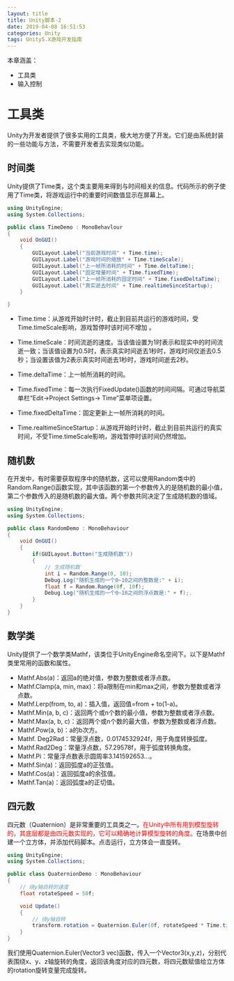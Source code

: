 ```yaml
---
layout: title
title: Unity脚本-2
date: 2019-04-08 16:51:53
categories: Unity
tags: Unity5.X游戏开发指南
---
```

本章涵盖：
* 工具类
* 输入控制

# 工具类

Unity为开发者提供了很多实用的工具类，极大地方便了开发。它们是由系统封装的一些功能与方法，不需要开发者去实现类似功能。

## 时间类

Unity提供了Time类，这个类主要用来得到与时间相关的信息。代码所示的例子使用了Time类，将游戏运行中的重要时间数值显示在屏幕上。
```cs
using UnityEngine;
using System.Collections;

public class TimeDemo : MonoBehavlour 
{
	void OnGUI()
	{
		GUILayout.Label("当前游戏时间" + Time.time);
		GUILayout.Label("游戏时间的缩放" + Time.timeScale);	
		GUILayout.Label("上一帧所消耗的时间" + Time.deltaTime);
		GUILayout.Label("固定增量时间" + Time.fixedTime);
		GUILayout.Label("上一帧所消耗的固定时间" + Time.fixedDeltaTime);
		GUILayout.Label("真实逝去时间" + Time.realtimeSinceStartup);
	}

}
```

* Time.time：从游戏开始时计时，截止到目前共运行的游戏时间，受Time.timeScale影响，游戏暂停时该时间不增加
。

* Time.timeScale：时间流逝的速度。当该值设置为1时表示和现实中的时间流逝一致；当该值设置为0.5时，表示真实时间逝去1秒时，游戏时间仅逝去0.5秒；当设置该值为2表示真实时间逝去1秒时，游戏时间逝去2秒。

* Time.deltaTime：上一帧所消耗的时间。

* Time.fixedTime：每一次执行FixedUpdate()函数的时间间隔。可通过导航菜单栏“Edit->Project Settings-> Time”菜单项设置。

* Time.fixedDeltaTime：固定更新上一帧所消耗的时间。

* Time.realtimeSinceStartup：从游戏开始时计时，截止到目前共运行的真实时间，不受Time.timeScale影响，游戏暂停时该时间仍然增加。

## 随机数

在开发中，有时需要获取程序中的随机数，这可以使用Random类中的Random.Range()函数实现，其中该函数的第一个参数传入的是随机数的最小值，第二个参数传入的是随机数的最大值。两个参数共同决定了生成随机数的值域。
```cs
using UnityEngine;
using System.Collections;

public class RandomDemo : MonoBehaviour
{
	void OnGUI()
	{
		if(GUILayout.Button("生成随机数"))
		{
			// 生成随机数
			int i = Random.Range(0, 10);
			Debug.Log("随机生成的一个0~10之间的整数是:" + i);
			float f = Random.Range(0f, 10f);
			Debug.Log("随机生成的一个0~10之间的浮点数是:" + f);.
		}
	}
}
```

## 数学类

Unity提供了一个数学类Mathf，该类位于UnityEngine命名空间下。以下是Mathf类里常用的函数和属性。

* Mathf.Abs(a)：返回a的绝对值，参数为整数或者浮点数。
* Mathf.Clamp(a, min, max)：将a限制在min和max之间，参数为整数或者浮点数。 
* Mathf.Lerp(from, to, a)：插入值，返回值=from + to(1-a)。
* Mathf.Min(a, b, c)：返回两个或n个数的最小值，参数为整数或者浮点数。
* Mathf.Max(a, b, c)：返回两个或n个数的最大值，参数为整数或者浮点数。 
* Mathf.Pow(a, b)：a的b次方。
* Mathf. Deg2Rad：常量浮点数，0.0174532924f，用于角度转换弧度。
* Mathf.Rad2Deg：常量浮点数，57.29578f，用于弧度转换角度。
* Mathf.Pi：常量浮点数表示圆周率3.141592653...。
* Mathf.Sin(a)：返回弧度a的正弦值。
* Mathf.Cos(a)：返回弧度a的余弦值。
* Mathf.Tan(a)：返回弧度a的正切值。

## 四元数

四元数（Quaternion）是非常重要的工具类之一。<span style="color:red;">在Unity中所有用到模型旋转的，其底层都是由四元数实现的，它可以精确地计算模型旋转的角度。</span>在场景中创建一个立方体，并添加代码脚本。点击运行，立方体会一直旋转。

```cs
using UnityEngine;
using System.Collections;

public class QuaternionDemo : MonoBehaviour 
{
	// 绕y轴自转的速度
	float rotateSpeed = 50f;

	void Update()
	{
		// 绕y轴自转
		transform.rotation = Quaternion.Euler(0f, rotateSpeed * Time.time, 0);
	}
}
```
我们使用Quaternion.Euler(Vector3 vec)函数，传入一个Vector3(x,y,z)，分别代表围绕x、y、z轴旋转的角度，返回该角度对应的四元数，将四元数赋值给立方体的rotation旋转变量完成旋转。